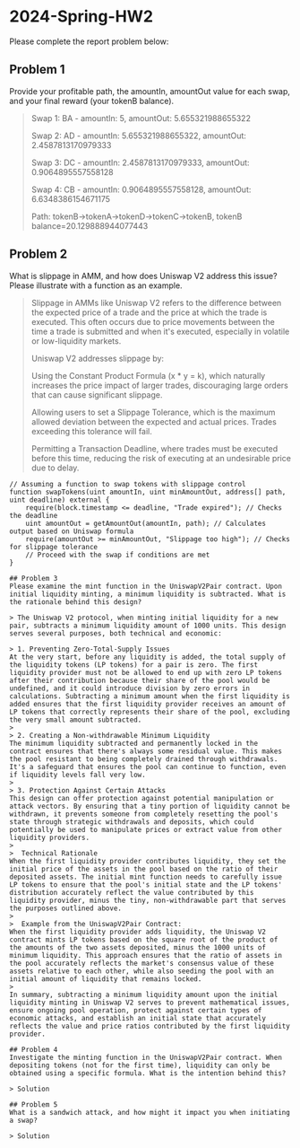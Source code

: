 # 2024-Spring-HW2

Please complete the report problem below:

## Problem 1
Provide your profitable path, the amountIn, amountOut value for each swap, and your final reward (your tokenB balance).

> Swap 1: BA - amountIn: 5, amountOut: 5.655321988655322
> 
> Swap 2: AD - amountIn: 5.655321988655322, amountOut: 2.4587813170979333
> 
> Swap 3: DC - amountIn: 2.4587813170979333, amountOut: 0.9064895557558128
> 
> Swap 4: CB - amountIn: 0.9064895557558128, amountOut: 6.6348386154671175
> 
>Path: tokenB->tokenA->tokenD->tokenC->tokenB, tokenB balance=20.129888944077443

## Problem 2
What is slippage in AMM, and how does Uniswap V2 address this issue? Please illustrate with a function as an example.

> Slippage in AMMs like Uniswap V2 refers to the difference between the expected price of a trade and the price at which the trade is executed. This often occurs due to price movements between the time a trade is submitted and when it's executed, especially in volatile or low-liquidity markets.
>
>Uniswap V2 addresses slippage by:
>
>Using the Constant Product Formula (x * y = k), which naturally increases the price impact of larger trades, discouraging large orders that can cause significant slippage.
> 
>Allowing users to set a Slippage Tolerance, which is the maximum allowed deviation between the expected and actual prices. Trades exceeding this tolerance will fail.
> 
>Permitting a Transaction Deadline, where trades must be executed before this time, reducing the risk of executing at an undesirable price due to delay.
```solidity
// Assuming a function to swap tokens with slippage control
function swapTokens(uint amountIn, uint minAmountOut, address[] path, uint deadline) external {
    require(block.timestamp <= deadline, "Trade expired"); // Checks the deadline
    uint amountOut = getAmountOut(amountIn, path); // Calculates output based on Uniswap formula
    require(amountOut >= minAmountOut, "Slippage too high"); // Checks for slippage tolerance
    // Proceed with the swap if conditions are met
}

## Problem 3
Please examine the mint function in the UniswapV2Pair contract. Upon initial liquidity minting, a minimum liquidity is subtracted. What is the rationale behind this design?

> The Uniswap V2 protocol, when minting initial liquidity for a new pair, subtracts a minimum liquidity amount of 1000 units. This design serves several purposes, both technical and economic:

> 1. Preventing Zero-Total-Supply Issues
At the very start, before any liquidity is added, the total supply of the liquidity tokens (LP tokens) for a pair is zero. The first liquidity provider must not be allowed to end up with zero LP tokens after their contribution because their share of the pool would be undefined, and it could introduce division by zero errors in calculations. Subtracting a minimum amount when the first liquidity is added ensures that the first liquidity provider receives an amount of LP tokens that correctly represents their share of the pool, excluding the very small amount subtracted.
> 
> 2. Creating a Non-withdrawable Minimum Liquidity
The minimum liquidity subtracted and permanently locked in the contract ensures that there's always some residual value. This makes the pool resistant to being completely drained through withdrawals. It's a safeguard that ensures the pool can continue to function, even if liquidity levels fall very low.
> 
> 3. Protection Against Certain Attacks
This design can offer protection against potential manipulation or attack vectors. By ensuring that a tiny portion of liquidity cannot be withdrawn, it prevents someone from completely resetting the pool's state through strategic withdrawals and deposits, which could potentially be used to manipulate prices or extract value from other liquidity providers.
> 
>  Technical Rationale
When the first liquidity provider contributes liquidity, they set the initial price of the assets in the pool based on the ratio of their deposited assets. The initial mint function needs to carefully issue LP tokens to ensure that the pool's initial state and the LP tokens' distribution accurately reflect the value contributed by this liquidity provider, minus the tiny, non-withdrawable part that serves the purposes outlined above.
> 
>  Example from the UniswapV2Pair Contract:
When the first liquidity provider adds liquidity, the Uniswap V2 contract mints LP tokens based on the square root of the product of the amounts of the two assets deposited, minus the 1000 units of minimum liquidity. This approach ensures that the ratio of assets in the pool accurately reflects the market's consensus value of these assets relative to each other, while also seeding the pool with an initial amount of liquidity that remains locked.
> 
In summary, subtracting a minimum liquidity amount upon the initial liquidity minting in Uniswap V2 serves to prevent mathematical issues, ensure ongoing pool operation, protect against certain types of economic attacks, and establish an initial state that accurately reflects the value and price ratios contributed by the first liquidity provider.

## Problem 4
Investigate the minting function in the UniswapV2Pair contract. When depositing tokens (not for the first time), liquidity can only be obtained using a specific formula. What is the intention behind this?

> Solution

## Problem 5
What is a sandwich attack, and how might it impact you when initiating a swap?

> Solution

